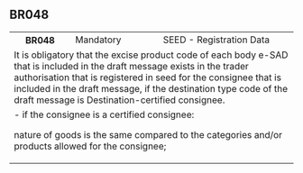 ## BR048
<table>
 <tr>
  <th>
   BR048
  </th>
  <td>
   Mandatory
  </td>
  <td>
   SEED - Registration Data
  </td>
 </tr>
 <tr>
  <td colspan="3">
   It is obligatory that the excise product code of each body e-SAD that is included in the draft message exists in the trader authorisation that is registered in seed for the consignee that is included in the draft message, if the destination type code of the draft message is Destination-certified consignee.
  </td>
 </tr>
 <tr>
  <td colspan="3">
   - if the consignee is a certified consignee:


 nature of goods is the same compared to the categories and/or products allowed for the consignee;
  </td>
 </tr>
</table>
